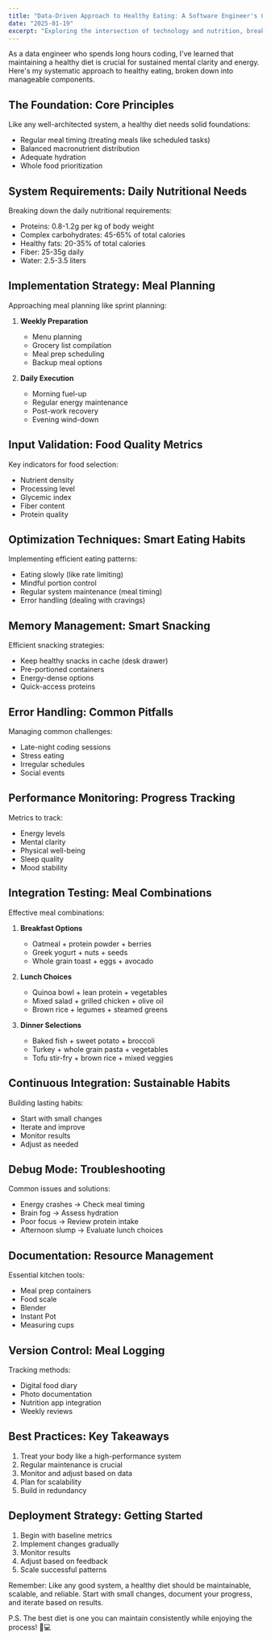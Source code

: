 ```yaml
---
title: "Data-Driven Approach to Healthy Eating: A Software Engineer's Guide"
date: "2025-01-19"
excerpt: "Exploring the intersection of technology and nutrition, breaking down healthy eating into manageable, systematic approaches that align with a tech professional's mindset."
---
```



As a data engineer who spends long hours coding, I've learned that maintaining a healthy diet is crucial for sustained mental clarity and energy. Here's my systematic approach to healthy eating, broken down into manageable components.

## The Foundation: Core Principles

Like any well-architected system, a healthy diet needs solid foundations:
- Regular meal timing (treating meals like scheduled tasks)
- Balanced macronutrient distribution
- Adequate hydration
- Whole food prioritization

## System Requirements: Daily Nutritional Needs

Breaking down the daily nutritional requirements:
- Proteins: 0.8-1.2g per kg of body weight
- Complex carbohydrates: 45-65% of total calories
- Healthy fats: 20-35% of total calories
- Fiber: 25-35g daily
- Water: 2.5-3.5 liters

## Implementation Strategy: Meal Planning

Approaching meal planning like sprint planning:
1. **Weekly Preparation**
   - Menu planning
   - Grocery list compilation
   - Meal prep scheduling
   - Backup meal options

2. **Daily Execution**
   - Morning fuel-up
   - Regular energy maintenance
   - Post-work recovery
   - Evening wind-down

## Input Validation: Food Quality Metrics

Key indicators for food selection:
- Nutrient density
- Processing level
- Glycemic index
- Fiber content
- Protein quality

## Optimization Techniques: Smart Eating Habits

Implementing efficient eating patterns:
- Eating slowly (like rate limiting)
- Mindful portion control
- Regular system maintenance (meal timing)
- Error handling (dealing with cravings)

## Memory Management: Smart Snacking

Efficient snacking strategies:
- Keep healthy snacks in cache (desk drawer)
- Pre-portioned containers
- Energy-dense options
- Quick-access proteins

## Error Handling: Common Pitfalls

Managing common challenges:
- Late-night coding sessions
- Stress eating
- Irregular schedules
- Social events

## Performance Monitoring: Progress Tracking

Metrics to track:
- Energy levels
- Mental clarity
- Physical well-being
- Sleep quality
- Mood stability

## Integration Testing: Meal Combinations

Effective meal combinations:
1. **Breakfast Options**
   - Oatmeal + protein powder + berries
   - Greek yogurt + nuts + seeds
   - Whole grain toast + eggs + avocado

2. **Lunch Choices**
   - Quinoa bowl + lean protein + vegetables
   - Mixed salad + grilled chicken + olive oil
   - Brown rice + legumes + steamed greens

3. **Dinner Selections**
   - Baked fish + sweet potato + broccoli
   - Turkey + whole grain pasta + vegetables
   - Tofu stir-fry + brown rice + mixed veggies

## Continuous Integration: Sustainable Habits

Building lasting habits:
- Start with small changes
- Iterate and improve
- Monitor results
- Adjust as needed

## Debug Mode: Troubleshooting

Common issues and solutions:
- Energy crashes → Check meal timing
- Brain fog → Assess hydration
- Poor focus → Review protein intake
- Afternoon slump → Evaluate lunch choices

## Documentation: Resource Management

Essential kitchen tools:
- Meal prep containers
- Food scale
- Blender
- Instant Pot
- Measuring cups

## Version Control: Meal Logging

Tracking methods:
- Digital food diary
- Photo documentation
- Nutrition app integration
- Weekly reviews

## Best Practices: Key Takeaways

1. Treat your body like a high-performance system
2. Regular maintenance is crucial
3. Monitor and adjust based on data
4. Plan for scalability
5. Build in redundancy

## Deployment Strategy: Getting Started

1. Begin with baseline metrics
2. Implement changes gradually
3. Monitor results
4. Adjust based on feedback
5. Scale successful patterns

Remember: Like any good system, a healthy diet should be maintainable, scalable, and reliable. Start with small changes, document your progress, and iterate based on results.

P.S. The best diet is one you can maintain consistently while enjoying the process! 🥗💻 